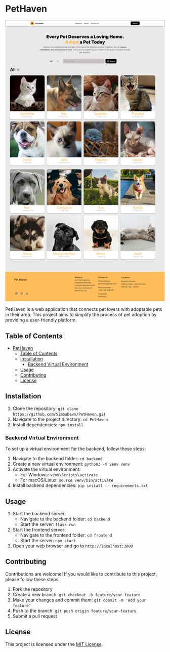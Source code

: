 # PetHaven

![Landing Page](./design/Landing%20page.png)

PetHaven is a web application that connects pet lovers with adoptable pets in their area. This project aims to simplify the process of pet adoption by providing a user-friendly platform.

## Table of Contents

- [PetHaven](#pethaven)
  - [Table of Contents](#table-of-contents)
  - [Installation](#installation)
    - [Backend Virtual Environment](#backend-virtual-environment)
  - [Usage](#usage)
  - [Contributing](#contributing)
  - [License](#license)

## Installation

1. Clone the repository: `git clone https://github.com/SimbaDevs/PetHaven.git`
2. Navigate to the project directory: `cd PetHaven`
3. Install dependencies: `npm install`

### Backend Virtual Environment

To set up a virtual environment for the backend, follow these steps:

1. Navigate to the backend folder: `cd backend`
2. Create a new virtual environment: `python3 -m venv venv`
3. Activate the virtual environment:
   - For Windows: `venv\Scripts\activate`
   - For macOS/Linux: `source venv/bin/activate`
4. Install backend dependencies: `pip install -r requirements.txt`

## Usage

1. Start the backend server:
   - Navigate to the backend folder: `cd backend`
   - Start the server: `flask run`
2. Start the frontend server:
   - Navigate to the frontend folder: `cd frontend`
   - Start the server: `npm start`
3. Open your web browser and go to `http://localhost:3000`

## Contributing

Contributions are welcome! If you would like to contribute to this project, please follow these steps:

1. Fork the repository
2. Create a new branch: `git checkout -b feature/your-feature`
3. Make your changes and commit them: `git commit -m 'Add your feature'`
4. Push to the branch: `git push origin feature/your-feature`
5. Submit a pull request

## License

This project is licensed under the [MIT License](LICENSE).
